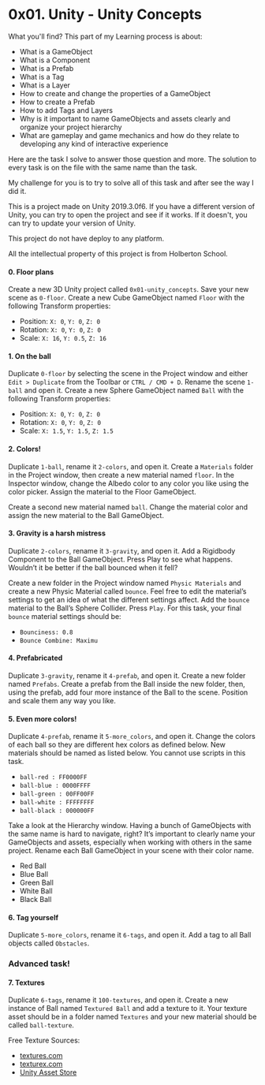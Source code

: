 # 0x01. Unity - Unity Concepts

What you'll find? This part of my Learning process is about:
- What is a GameObject
- What is a Component
- What is a Prefab
- What is a Tag
- What is a Layer
- How to create and change the properties of a GameObject
- How to create a Prefab
- How to add Tags and Layers
- Why is it important to name GameObjects and assets clearly and organize your project hierarchy
- What are gameplay and game mechanics and how do they relate to developing any kind of interactive experience

Here are the task I solve to answer those question and more. The solution to every task is on the file with the same name than the task.

My challenge for you is to try to solve all of this task and after see the way I did it.

This is a project made on Unity 2019.3.0f6. If you have a different version of Unity, you can try to open the project and see if it works. If it doesn't, you can try to update your version of Unity.

This project do not have deploy to any platform.

All the intellectual property of this project is from Holberton School.

#### 0. Floor plans
Create a new 3D Unity project called `0x01-unity_concepts`. Save your new scene as `0-floor`. Create a new Cube GameObject named `Floor` with the following Transform properties:
- Position: `X: 0`, `Y: 0`, `Z: 0`
- Rotation: `X: 0`, `Y: 0`, `Z: 0`
- Scale: `X: 16`, `Y: 0.5`, `Z: 16`

#### 1. On the ball
Duplicate `0-floor` by selecting the scene in the Project window and either `Edit > Duplicate` from the Toolbar or `CTRL / CMD + D`. Rename the scene `1-ball` and open it. Create a new Sphere GameObject named `Ball` with the following Transform properties:
- Position: `X: 0`, `Y: 0`, `Z: 0`
- Rotation: `X: 0`, `Y: 0`, `Z: 0`
- Scale: `X: 1.5`, `Y: 1.5`, `Z: 1.5`

#### 2. Colors!
Duplicate `1-ball`, rename it `2-colors`, and open it. Create a `Materials` folder in the Project window, then create a new material named `floor`. In the Inspector window, change the Albedo color to any color you like using the color picker. Assign the material to the Floor GameObject.

Create a second new material named `ball`. Change the material color and assign the new material to the Ball GameObject.

#### 3. Gravity is a harsh mistress
Duplicate `2-colors`, rename it `3-gravity`, and open it. Add a Rigidbody Component to the Ball GameObject. Press Play to see what happens. Wouldn’t it be better if the ball bounced when it fell?

Create a new folder in the Project window named `Physic Materials` and create a new Physic Material called `bounce`. Feel free to edit the material’s settings to get an idea of what the different settings affect. Add the `bounce` material to the Ball’s Sphere Collider. Press `Play`. For this task, your final `bounce` material settings should be:
- `Bounciness: 0.8`
- `Bounce Combine: Maximu`

#### 4. Prefabricated
Duplicate `3-gravity`, rename it `4-prefab`, and open it. Create a new folder named `Prefabs`. Create a prefab from the Ball inside the new folder, then, using the prefab, add four more instance of the Ball to the scene. Position and scale them any way you like.

#### 5. Even more colors!
Duplicate `4-prefab`, rename it `5-more_colors`, and open it. Change the colors of each ball so they are different hex colors as defined below. New materials should be named as listed below. You cannot use scripts in this task.
- `ball-red : FF0000FF`
- `ball-blue : 0000FFFF`
- `ball-green : 00FF00FF`
- `ball-white : FFFFFFFF`
- `ball-black : 000000FF`

Take a look at the Hierarchy window. Having a bunch of GameObjects with the same name is hard to navigate, right? It’s important to clearly name your GameObjects and assets, especially when working with others in the same project. Rename each Ball GameObject in your scene with their color name.
- Red Ball
- Blue Ball
- Green Ball
- White Ball
- Black Ball

#### 6. Tag yourself
Duplicate `5-more_colors`, rename it `6-tags`, and open it. Add a tag to all Ball objects called `Obstacles`.

### Advanced task!
#### 7. Textures
Duplicate `6-tags`, rename it `100-textures`, and open it. Create a new instance of Ball named `Textured Ball` and add a texture to it. Your texture asset should be in a folder named `Textures` and your new material should be called `ball-texture`.

Free Texture Sources:

- [textures.com](https://www.textures.com/)
- [texturex.com](https://www.texturex.com/)
- [Unity Asset Store](https://assetstore.unity.com/?orderBy=1)
